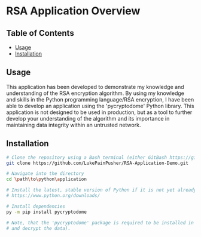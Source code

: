 # RSA Application Overview

## Table of Contents

- [Usage](#usage)
- [Installation](#installation)

## Usage

This application has been developed to demonstrate my knowledge and understanding of the RSA encryption algorithm.
 By using my knowledge and skills in the Python programming language/RSA encryption, I have been able to develop an application using the 'pycryptodome' Python library.
 This application is not designed to be used in production, but as a tool to further develop your understanding of the algorithm and its importance in maintaining data integrity within an untrusted network.

## Installation

```bash
# Clone the repository using a Bash terminal (either GitBash https://gitforwindows.org/ or a Unix-based Bash terminal with Git commands installed)
git clone https://github.com/LukePainPusher/RSA-Application-Demo.git

# Navigate into the directory
cd \path\to\python\application

# Install the latest, stable version of Python if it is not yet already installed on your local desktop:
# https://www.python.org/downloads/

# Install dependencies
py -m pip install pycryptodome

# Note, that the 'pycryptodome' package is required to be installed in order to run this application.  (This package provides the means to encrypt
# and decrypt the data).  
